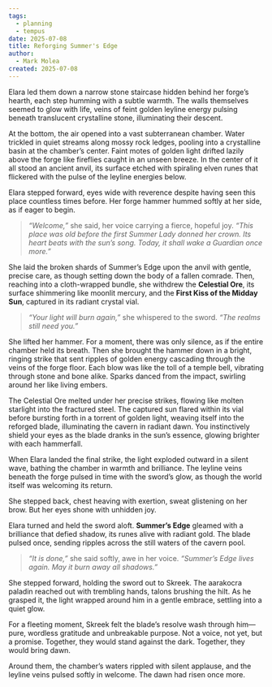 ```yaml
---
tags:
  - planning
  - tempus
date: 2025-07-08
title: Reforging Summer's Edge
author:
  - Mark Molea
created: 2025-07-08
---
```

Elara led them down a narrow stone staircase hidden behind her forge’s hearth, each step humming with a subtle warmth. The walls themselves seemed to glow with life, veins of feint golden leyline energy pulsing beneath translucent crystalline stone, illuminating their descent.

At the bottom, the air opened into a vast subterranean chamber. Water trickled in quiet streams along mossy rock ledges, pooling into a crystalline basin at the chamber’s center. Faint motes of golden light drifted lazily above the forge like fireflies caught in an unseen breeze. In the center of it all stood an ancient anvil, its surface etched with spiraling elven runes that flickered with the pulse of the leyline energies below.

Elara stepped forward, eyes wide with reverence despite having seen this place countless times before. Her forge hammer hummed softly at her side, as if eager to begin.

> _“Welcome,”_ she said, her voice carrying a fierce, hopeful joy. _“This place was old before the first Summer Lady donned her crown. Its heart beats with the sun’s song. Today, it shall wake a Guardian once more.”_

She laid the broken shards of Summer’s Edge upon the anvil with gentle, precise care, as though setting down the body of a fallen comrade. Then, reaching into a cloth-wrapped bundle, she withdrew the **Celestial Ore**, its surface shimmering like moonlit mercury, and the **First Kiss of the Midday Sun**, captured in its radiant crystal vial.

> _“Your light will burn again,”_ she whispered to the sword. _“The realms still need you.”_

She lifted her hammer. For a moment, there was only silence, as if the entire chamber held its breath. Then she brought the hammer down in a bright, ringing strike that sent ripples of golden energy cascading through the veins of the forge floor. Each blow was like the toll of a temple bell, vibrating through stone and bone alike. Sparks danced from the impact, swirling around her like living embers.

The Celestial Ore melted under her precise strikes, flowing like molten starlight into the fractured steel. The captured sun flared within its vial before bursting forth in a torrent of golden light, weaving itself into the reforged blade, illuminating the cavern in radiant dawn. You instinctively shield your eyes as the blade dranks in the sun’s essence, glowing brighter with each hammerfall.

When Elara landed the final strike, the light exploded outward in a silent wave, bathing the chamber in warmth and brilliance. The leyline veins beneath the forge pulsed in time with the sword’s glow, as though the world itself was welcoming its return.

She stepped back, chest heaving with exertion, sweat glistening on her brow. But her eyes shone with unhidden joy.

Elara turned and held the sword aloft. **Summer’s Edge** gleamed with a brilliance that defied shadow, its runes alive with radiant gold. The blade pulsed once, sending ripples across the still waters of the cavern pool.

> _“It is done,”_ she said softly, awe in her voice. _“Summer’s Edge lives again. May it burn away all shadows.”_

She stepped forward, holding the sword out to Skreek. The aarakocra paladin reached out with trembling hands, talons brushing the hilt. As he grasped it, the light wrapped around him in a gentle embrace, settling into a quiet glow.

For a fleeting moment, Skreek felt the blade’s resolve wash through him—pure, wordless gratitude and unbreakable purpose. Not a voice, not yet, but a promise. Together, they would stand against the dark. Together, they would bring dawn.

Around them, the chamber’s waters rippled with silent applause, and the leyline veins pulsed softly in welcome. The dawn had risen once more.

